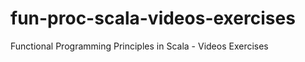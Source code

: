 fun-proc-scala-videos-exercises
===============================

Functional Programming Principles in Scala - Videos Exercises